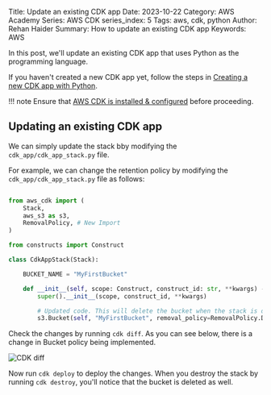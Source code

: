 Title: Update an existing CDK app
Date: 2023-10-22
Category: AWS Academy
Series: AWS CDK
series_index: 5
Tags: aws, cdk, python
Author: Rehan Haider
Summary: How to update an existing CDK app 
Keywords: AWS


In this post, we'll update an existing CDK app that uses Python as the programming language.

If you haven't created a new CDK app yet, follow the steps in [Creating a new CDK app with Python]({filename}50001000-cdk-new-app.md).

!!! note
    Ensure that [AWS CDK is installed & configured]({filename}00000100-cdk-installing-cdk-sam-cli.md) before proceeding.

## Updating an existing CDK app

We can simply update the stack bby modifying the `cdk_app/cdk_app_stack.py` file.

For example, we can change the retention policy by modifying the `cdk_app/cdk_app_stack.py` file as follows:

```python

from aws_cdk import (
    Stack,
    aws_s3 as s3,
    RemovalPolicy, # New Import
)

from constructs import Construct

class CdkAppStack(Stack):

    BUCKET_NAME = "MyFirstBucket"

    def __init__(self, scope: Construct, construct_id: str, **kwargs) -> None:
        super().__init__(scope, construct_id, **kwargs)

        # Updated code. This will delete the bucket when the stack is deleted
        s3.Bucket(self, "MyFirstBucket", removal_policy=RemovalPolicy.DESTROY)
```

Check the changes by running `cdk diff`. As you can see below, there is a change in Bucket policy being implemented.

![CDK diff]({static}/images/aws-academy/50002000-cdk-cdk-diff-changes.png)


Now run `cdk deploy` to deploy the changes. When you destroy the stack by running `cdk destroy`, you'll notice that the bucket is deleted as well.




